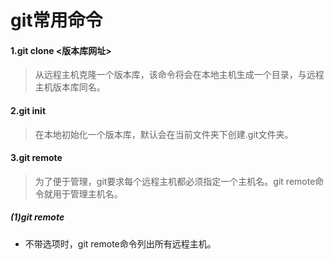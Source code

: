 ﻿# git常用命令

#### 1.git clone <版本库网址>
> 从远程主机克隆一个版本库，该命令将会在本地主机生成一个目录，与远程主机版本库同名。

#### 2.git init
> 在本地初始化一个版本库，默认会在当前文件夹下创建.git文件夹。

#### 3.git remote
> 为了便于管理，git要求每个远程主机都必须指定一个主机名。git remote命令就用于管理主机名。
##### (1)git remote
- 不带选项时，git remote命令列出所有远程主机。